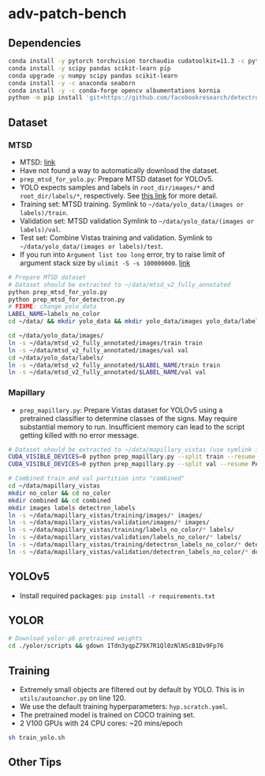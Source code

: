 # adv-patch-bench

## Dependencies

```bash
conda install -y pytorch torchvision torchaudio cudatoolkit=11.3 -c pytorch
conda install -y scipy pandas scikit-learn pip
conda upgrade -y numpy scipy pandas scikit-learn
conda install -y -c anaconda seaborn
conda install -y -c conda-forge opencv albumentations kornia
python -m pip install 'git+https://github.com/facebookresearch/detectron2.git'
```

## Dataset

### MTSD

- MTSD: [link](https://www.mapillary.com/dataset/trafficsign)
- Have not found a way to automatically download the dataset.
- `prep_mtsd_for_yolo.py`: Prepare MTSD dataset for YOLOv5.
- YOLO expects samples and labels in `root_dir/images/*` and `root_dir/labels/*`, respectively. See [this link](https://github.com/ultralytics/yolov5/wiki/Train-Custom-Data#13-organize-directories) for more detail.
- Training set: MTSD training. Symlink to `~/data/yolo_data/(images or labels)/train`.
- Validation set: MTSD validation Symlink to `~/data/yolo_data/(images or labels)/val`.
- Test set: Combine Vistas training and validation. Symlink to `~/data/yolo_data/(images or labels)/test`.
- If you run into `Argument list too long` error, try to raise limit of argument stack size by `ulimit -S -s 100000000`. [link](https://unix.stackexchange.com/a/401797)

```bash
# Prepare MTSD dataset
# Dataset should be extracted to ~/data/mtsd_v2_fully_annotated
python prep_mtsd_for_yolo.py
python prep_mtsd_for_detectron.py
# FIXME: change yolo_data
LABEL_NAME=labels_no_color
cd ~/data/ && mkdir yolo_data && mkdir yolo_data/images yolo_data/labels

cd ~/data/yolo_data/images/
ln -s ~/data/mtsd_v2_fully_annotated/images/train train
ln -s ~/data/mtsd_v2_fully_annotated/images/val val
cd ~/data/yolo_data/labels/
ln -s ~/data/mtsd_v2_fully_annotated/$LABEL_NAME/train train
ln -s ~/data/mtsd_v2_fully_annotated/$LABEL_NAME/val val
```

<!-- ### Cityscapes

See instructions at [https://github.com/mcordts/cityscapesScripts](https://github.com/mcordts/cityscapesScripts).

```bash
python -m pip install cityscapesscripts
csDownload --help
# For visualizing panoptic segmentation
cd datasets
git clone https://github.com/pmeletis/panoptic_parts.git
export PYTHONPATH="${PYTHONPATH}:/home/chawin/adv-patch-bench/datasets/panoptic_parts"
```

- We use `leftImg8bit_trainvaltest.zip` for the raw images and `gtFinePanopticParts_trainval.zip` for segmentation labels.
- Use API at this [link](https://panoptic-parts.readthedocs.io/en/stable/api_and_code.html#visualization) to visualize the labels. -->

### Mapillary

- `prep_mapillary.py`: Prepare Vistas dataset for YOLOv5 using a pretrained classifier to determine classes of the signs. May require substantial memory to run. Insufficient memory can lead to the script getting killed with no error message.

```bash
# Dataset should be extracted to ~/data/mapillary_vistas (use symlink if needed)
CUDA_VISIBLE_DEVICES=0 python prep_mapillary.py --split train --resume PATH_TO_CLASSIFIER
CUDA_VISIBLE_DEVICES=0 python prep_mapillary.py --split val --resume PATH_TO_CLASSIFIER

# Combined train and val partition into "combined"
cd ~/data/mapillary_vistas
mkdir no_color && cd no_color
mkdir combined && cd combined
mkdir images labels detectron_labels
ln -s ~/data/mapillary_vistas/training/images/* images/
ln -s ~/data/mapillary_vistas/validation/images/* images/
ln -s ~/data/mapillary_vistas/training/labels_no_color/* labels/
ln -s ~/data/mapillary_vistas/validation/labels_no_color/* labels/
ln -s ~/data/mapillary_vistas/training/detectron_labels_no_color/* detectron_labels/
ln -s ~/data/mapillary_vistas/validation/detectron_labels_no_color/* detectron_labels/
```

## YOLOv5

- Install required packages: `pip install -r requirements.txt`

## YOLOR

```bash
# Download yolor-p6 pretrained weights
cd ./yolor/scripts && gdown 1Tdn3yqpZ79X7R1Ql0zNlNScB1Dv9Fp76
```

## Training

- Extremely small objects are filtered out by default by YOLO. This is in `utils/autoanchor.py` on line 120.
- We use the default training hyperparameters: `hyp.scratch.yaml`.
- The pretrained model is trained on COCO training set.
- 2 V100 GPUs with 24 CPU cores: ~20 mins/epoch

```bash
sh train_yolo.sh
```

## Other Tips

